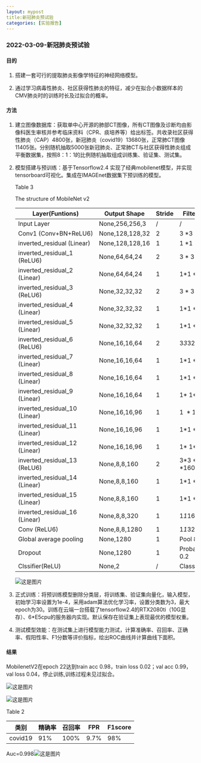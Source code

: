```yaml
---
layout: mypost
title:新冠肺炎预试验
categories: [实验报告]
---
```


### 2022-03-09-新冠肺炎预试验

#### 目的

1. 搭建一套可行的提取肺炎影像学特征的神经网络模型。

2. 通过学习病毒性肺炎、社区获得性肺炎的特征，减少在拟合小数据样本的CMV肺炎时的训练时长及过拟合的概率。

#### 方法

1. 建立图像数据库：获取单中心开源的肺部CT图像，所有CT图像及诊断均由影像科医生审核并参考临床资料（CPR、痰培养等）给出标签。共收录社区获得性肺炎（CAP）4800张，新冠肺炎（covid19）13680张，正常肺CT图像11405张。分别随机抽取5000张新冠肺炎、正常肺CT与社区获得性肺炎组成平衡数据集，按照8：1：1的比例随机抽取组成训练集、验证集、测试集。

2. 模型搭建与预训练：基于Tensorflow2.4 实现了经典mobilenet模型，并实现tensorboard可视化。集成在IMAGEnet数据集下预训练的模型。
   
   
   
   Table 3
   
   The structure of MobileNet v2
   
   | Layer(Funtions)               | Output Shape    | Stride | Filter shape      |
   | ----------------------------- | --------------- | ------ | ----------------- |
   | Input Layer                   | None,256,256,3  | /      | /                 |
   | Conv1 (Conv+BN+ReLU6)         | None,128,128,32 | 2      | 3 *3 *32          |
   | inverted_residual (Linear)    | None,128,128,16 | 1      | 1 *1 *32 *16      |
   | inverted_residual_1 (ReLU6)   | None,64,64,24   | 2      | 3 * 3 *16 *24     |
   | inverted_residual_2 (Linear)  | None,64,64,24   | 1      | 1*1 *24           |
   | inverted_residual_3 (ReLU6)   | None,32,32,32   | 2      | 3 * 3 *24 *32     |
   | inverted_residual_4 (Linear)  | None,32,32,32   | 1      | 1*1 *32           |
   | inverted_residual_5 (Linear)  | None,32,32,32   | 1      | 1*1 *32           |
   | inverted_residual_6 (ReLU6)   | None,16,16,64   | 2      | 3*3*32*64         |
   | inverted_residual_7 (Linear)  | None,16,16,64   | 1      | 1*1 *64           |
   | inverted_residual_8 (Linear)  | None,16,16,64   | 1      | 1*1 *64           |
   | inverted_residual_9 (Linear)  | None,16,16,64   | 1      | 1* 1*64           |
   | inverted_residual_10 (Linear) | None,16,16,96   | 1      | 1  * 1 *64*96     |
   | inverted_residual_11 (Linear) | None,16,16,96   | 1      | 1*1 *96           |
   | inverted_residual_12 (Linear) | None,16,16,96   | 1      | 1* 1*96           |
   | inverted_residual_13 (ReLU6)  | None,8,8,160    | 2      | 3*3 *96 *160      |
   | inverted_residual_14 (Linear) | None,8,8,160    | 1      | 1*1 *160          |
   | inverted_residual_15 (Linear) | None,8,8,160    | 1      | 1*1 *160          |
   | inverted_residual_16 (Linear) | None,8,8,320    | 1      | 1*1*160*320       |
   | Conv (ReLU6)                  | None,8,8,1280   | 1      | 1*1*320*1280      |
   | Global average pooling        | None,1280       | 1      | Pool 8*8          |
   | Dropout                       | None,1280       | 1      | Probability = 0.2 |
   | Clssifier(ReLU)               | None,2          | /      | Classifier        |
   
   ![这是图片](model.png)
3. 正式训练：将预训练模型删除分类层，将训练集、验证集向量化，输入模型，初始学习率设置为1e-4，采用adam算法优化学习率，设置分类数为3，最大epoch为30。训练在云端一台搭载了tensorflow2.4的RTX2080ti（10G显存）、6*E5cpu的服务器内实现。默认保存在验证集上表现最优的模型权重。

4. 测试模型效能：在测试集上进行模型能力测试，计算准确率、召回率、正确率、假阳性率、F1分数等评价指标，绘出ROC曲线并计算曲线下面积。

#### 结果

MobilenetV2在epoch 22达到train acc 0.98，train loss 0.02；val acc 0.99，val loss 0.04，停止训练,训练过程未见过拟合。

![这是图片](acc.png)

![这是图片](loss.png)

Table 2

| 类别      | 精确率 | 召回率  | FPR  | F1score |
| ------- | --- | ---- | ---- | ------- |
| covid19 | 91% | 100% | 9.7% | 98%     |

Auc=0.998![这是图片](auc.jepg)










